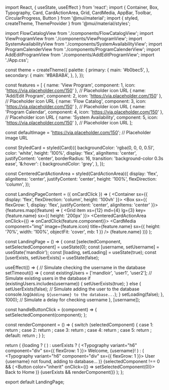 import React, { useState, useEffect } from 'react';
import { Container, Box, Typography, Card, CardActionArea, Grid, CardMedia, AppBar, Toolbar, CircularProgress, Button } from '@mui/material';
import { styled, createTheme, ThemeProvider } from '@mui/material/styles';

import FlowCatalogView from './components/FlowCatalogView';
import ViewProgramView from './components/ViewProgramView';
import SystemAvailabilityView from './components/SystemAvailabilityView';
import ProgramCalenderView from './components/ProgramCalenderView';
import AddEditProgramView from './components/AddEditProgramView';
import './App.css';

const theme = createTheme({
  palette: {
    primary: {
      main: '#b0bec5',
    },
    secondary: {
      main: '#BABABA',
    },
  },
});

const features = [
  { name: 'View Program', component: 1, icon: 'https://via.placeholder.com/150' }, // Placeholder icon URL
  { name: 'Add/Edit Program', component: 2, icon: 'https://via.placeholder.com/150' }, // Placeholder icon URL
  { name: 'Flow Catalog', component: 3, icon: 'https://via.placeholder.com/150' }, // Placeholder icon URL
  { name: 'Program Calendar', component: 4, icon: 'https://via.placeholder.com/150' }, // Placeholder icon URL
  { name: 'System Availability', component: 5, icon: 'https://via.placeholder.com/150' }, // Placeholder icon URL
];

const defaultImage = 'https://via.placeholder.com/150'; // Placeholder image URL

const StyledCard = styled(Card)({
  backgroundColor: 'rgba(0, 0, 0, 0.5)',
  color: 'white',
  height: '100%',
  display: 'flex',
  alignItems: 'center',
  justifyContent: 'center',
  borderRadius: 16,
  transition: 'background-color 0.3s ease',
  '&:hover': {
    backgroundColor: 'grey',
  },
});

const CenteredCardActionArea = styled(CardActionArea)({
  display: 'flex',
  alignItems: 'center',
  justifyContent: 'center',
  height: '100%',
  flexDirection: 'column',
});

const LandingPageContent = ({ onCardClick }) => (
  <Container sx={{ display: 'flex', flexDirection: 'column', height: '100vh' }}>
    <Box sx={{ flexGrow: 1, display: 'flex', justifyContent: 'center', alignItems: 'center' }}>
      <Grid container spacing={2} justifyContent="center" alignItems="center">
        {features.map((feature) => (
          <Grid item xs={12} md={4} lg={3} key={feature.name} sx={{ height: '200px' }}>
            <StyledCard>
              <CenteredCardActionArea onClick={() => onCardClick(feature.component)}>
                <CardMedia
                  component="img"
                  image={feature.icon}
                  title={feature.name}
                  sx={{ height: '70%', width: '100%', objectFit: 'cover', mb: 1 }}
                />
                <Typography variant="h6">{feature.name}</Typography>
              </CenteredCardActionArea>
            </StyledCard>
          </Grid>
        ))}
      </Grid>
    </Box>
  </Container>
);

const LandingPage = () => {
  const [selectedComponent, setSelectedComponent] = useState(0);
  const [username, setUsername] = useState('mandloir');
  const [loading, setLoading] = useState(true);
  const [userExists, setUserExists] = useState(false);

  useEffect(() => {
    // Simulate checking the username in the database
    setTimeout(() => {
      const existingUsers = ['mandloir', 'user1', 'user2']; // Simulate existing users in the database
      if (existingUsers.includes(username)) {
        setUserExists(true);
      } else {
        setUserExists(false);
        // Simulate adding the user to the database
        console.log(`Adding ${username} to the database...`);
      }
      setLoading(false);
    }, 1000); // Simulate a delay for checking username
  }, [username]);

  const handleButtonClick = (component) => {
    setSelectedComponent(component);
  };

  const renderComponent = () => {
    switch (selectedComponent) {
      case 1:
        return <ViewProgramView />;
      case 2:
        return <AddEditProgramView />;
      case 3:
        return <FlowCatalogView />;
      case 4:
        return <ProgramCalenderView />;
      case 5:
        return <SystemAvailabilityView />;
      default:
        return <LandingPageContent onCardClick={handleButtonClick} />;
    }
  };

  return (
    <ThemeProvider theme={theme}>
      <AppBar position="static" color="default">
        <Toolbar>
          {loading ? (
            <CircularProgress color="inherit" />
          ) : userExists ? (
            <Typography variant="h6" component="div" sx={{ flexGrow: 1 }}>
              Welcome, {username}!
            </Typography>
          ) : (
            <Typography variant="h6" component="div" sx={{ flexGrow: 1 }}>
              User {username} not found, adding to database...
            </Typography>
          )}
          {selectedComponent !== 0 && (
            <Button color="inherit" onClick={() => setSelectedComponent(0)}>
              Back to Home
            </Button>
          )}
        </Toolbar>
      </AppBar>
      {userExists && renderComponent()}
    </ThemeProvider>
  );
};

export default LandingPage;
